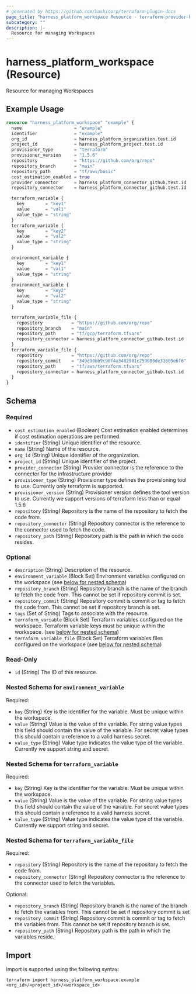 ```yaml
---
# generated by https://github.com/hashicorp/terraform-plugin-docs
page_title: "harness_platform_workspace Resource - terraform-provider-harness"
subcategory: ""
description: |-
  Resource for managing Workspaces
---
```


# harness_platform_workspace (Resource)

Resource for managing Workspaces

## Example Usage

```terraform
resource "harness_platform_workspace" "example" {
  name                    = "example"
  identifier              = "example"
  org_id                  = harness_platform_organization.test.id
  project_id              = harness_platform_project.test.id
  provisioner_type        = "terraform"
  provisioner_version     = "1.5.6"
  repository              = "https://github.com/org/repo"
  repository_branch       = "main"
  repository_path         = "tf/aws/basic"
  cost_estimation_enabled = true
  provider_connector      = harness_platform_connector_github.test.id
  repository_connector    = harness_platform_connector_github.test.id

  terraform_variable {
    key        = "key1"
    value      = "val1"
    value_type = "string"
  }
  terraform_variable {
    key        = "key2"
    value      = "val2"
    value_type = "string"
  }

  environment_variable {
    key        = "key1"
    value      = "val1"
    value_type = "string"
  }
  environment_variable {
    key        = "key2"
    value      = "val2"
    value_type = "string"
  }

  terraform_variable_file {
    repository           = "https://github.com/org/repo"
    repository_branch    = "main"
    repository_path      = "tf/gcp/terraform.tfvars"
    repository_connector = harness_platform_connector_github.test.id
  }
  terraform_variable_file {
    repository           = "https://github.com/org/repo"
    repository_commit    = "349d90bb9c90f4a3482981c259080de31609e6f6"
    repository_path      = "tf/aws/terraform.tfvars"
    repository_connector = harness_platform_connector_github.test.id
  }
}
```

<!-- schema generated by tfplugindocs -->
## Schema

### Required

- `cost_estimation_enabled` (Boolean) Cost estimation enabled determines if cost estimation operations are performed.
- `identifier` (String) Unique identifier of the resource.
- `name` (String) Name of the resource.
- `org_id` (String) Unique identifier of the organization.
- `project_id` (String) Unique identifier of the project.
- `provider_connector` (String) Provider connector is the reference to the connector for the infrastructure provider
- `provisioner_type` (String) Provisioner type defines the provisioning tool to use. Currently only terraform is supported.
- `provisioner_version` (String) Provisioner version defines the tool version to use. Currently we support versions of terraform less than or equal 1.5.6
- `repository` (String) Repository is the name of the repository to fetch the code from.
- `repository_connector` (String) Repository connector is the reference to the connector used to fetch the code.
- `repository_path` (String) Repository path is the path in which the code resides.

### Optional

- `description` (String) Description of the resource.
- `environment_variable` (Block Set) Environment variables configured on the workspace (see [below for nested schema](#nestedblock--environment_variable))
- `repository_branch` (String) Repository branch is the name of the branch to fetch the code from. This cannot be set if repository commit is set.
- `repository_commit` (String) Repository commit is commit or tag to fetch the code from. This cannot be set if repository branch is set.
- `tags` (Set of String) Tags to associate with the resource.
- `terraform_variable` (Block Set) Terraform variables configured on the workspace. Terraform variable keys must be unique within the workspace. (see [below for nested schema](#nestedblock--terraform_variable))
- `terraform_variable_file` (Block Set) Terraform variables files configured on the workspace (see [below for nested schema](#nestedblock--terraform_variable_file))

### Read-Only

- `id` (String) The ID of this resource.

<a id="nestedblock--environment_variable"></a>
### Nested Schema for `environment_variable`

Required:

- `key` (String) Key is the identifier for the variable. Must be unique within the workspace.
- `value` (String) Value is the value of the variable. For string value types this field should contain the value of the variable. For secret value types this should contain a reference to a valid harness secret.
- `value_type` (String) Value type indicates the value type of the variable. Currently we support string and secret.


<a id="nestedblock--terraform_variable"></a>
### Nested Schema for `terraform_variable`

Required:

- `key` (String) Key is the identifier for the variable. Must be unique within the workspace.
- `value` (String) Value is the value of the variable. For string value types this field should contain the value of the variable. For secret value types this should contain a reference to a valid harness secret.
- `value_type` (String) Value type indicates the value type of the variable. Currently we support string and secret.


<a id="nestedblock--terraform_variable_file"></a>
### Nested Schema for `terraform_variable_file`

Required:

- `repository` (String) Repository is the name of the repository to fetch the code from.
- `repository_connector` (String) Repository connector is the reference to the connector used to fetch the variables.

Optional:

- `repository_branch` (String) Repository branch is the name of the branch to fetch the variables from. This cannot be set if repository commit is set
- `repository_commit` (String) Repository commit is commit or tag to fetch the variables from. This cannot be set if repository branch is set.
- `repository_path` (String) Repository path is the path in which the variables reside.

## Import

Import is supported using the following syntax:

```shell
terraform import harness_platform_workspace.example <org_id>/<project_id>/<workspace_id>
```
